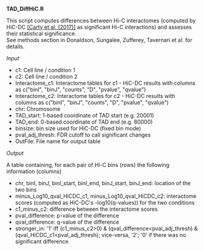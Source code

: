 **TAD_DiffHiC.R** 

This script computes differences between Hi-C interactomes (computed by HiC-DC [[Carty et al. (2017)]](https://www.nature.com/articles/ncomms15454) as significant Hi-C interactions) and assesses their statistical significance.  
See methods section in Donaldson, Sungalee, Zufferey, Tavernari et al. for details.

_Input_

* c1: Cell line / condition 1
* c2: Cell line / condition 2
* Interactome_c1: Interactome tables for c1 - HiC-DC results with columns as c("binI", "binJ", "counts", "D", "pvalue", "qvalue")
* Interactome_c2: Interactome tables for c2 - HiC-DC results with columns as c("binI", "binJ", "counts", "D", "pvalue", "qvalue")
* chr: Chromosome
* TAD_start: 1-based coordinate of TAD start (e.g. 20001)
* TAD_end: 0-based coordinate of TAD end (e.g. 80000)
* binsize: bin size used for HiC-DC (fixed bin mode)
* pval_adj_thresh: FDR cutoff to call significant changes
* OutFile: File name for output table

_Output_

A table containing, for each pair of Hi-C bins (rows) the following information (columns)
* chr, binI, binJ, binI_start, binI_end, binJ_start, binJ_end: location of the two bins
* minus_Log10_qval_HiCDC_c1, minus_Log10_qval_HiCDC_c2: interactome scores (computed as HiC-DC's -log10(q-values)) for the two conditions
* c1_minus_c2: difference between the interactome scores 
* pval_difference: p-value of the difference 
* qval_difference: q-value of the difference
* stronger_in: '1' iff (c1_minus_c2>0) & (qval_difference<pval_adj_thresh) & (qval_HiCDC_c1<pval_adj_thresh); vice-versa, '2'; '0' if there was no significant difference 
